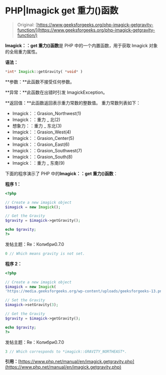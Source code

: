 # PHP|Imagick get 重力()函数

> Original: [https://www.geeksforgeeks.org/php-imagick-getgravity-function/](https://www.geeksforgeeks.org/php-imagick-getgravity-function/)

**Imagick：：get 重力()函数**是 PHP 中的一个内置函数，用于获取 Imagick 对象的全局重力属性。

**语法：**

```php
*int* Imagick::getGravity( *void* )
```

**参数：**此函数不接受任何参数。

**异常：**此函数在出错时引发 ImagickException。

**返回值：**此函数返回表示重力常数的整数值。
重力常数列表如下：

*   Imagick：：Grasion_Northwest(1)
*   Imagick：：重力 _ 北(2)
*   想象力：：重力 _ 东北(3)
*   Imagick：：Grasion_West(4)
*   Imagick：：Grasion_Center(5)
*   Imagick：：Grasion_East(6)
*   Imagick：：Grasion_Southwest(7)
*   Imagick：：Grasion_South(8)
*   Imagick：：重力 _ 东南(9)

下面的程序演示了 PHP 中的**Imagick：：get 重力()函数**：

**程序 1：**

```php
<?php

// Create a new imagick object
$imagick = new Imagick();

// Get the Gravity
$gravity = $imagick->getGravity();

echo $gravity;
?>
```

发帖主题：Re：Колибри0.7.0

```php
0 // Which means gravity is not set.
```

**程序 2：**

```php
<?php

// Create a new imagick object
$imagick = new Imagick(
'https://media.geeksforgeeks.org/wp-content/uploads/geeksforgeeks-13.png');

// Set the Gravity
$imagick->setGravity(3);

// Get the Gravity
$gravity = $imagick->getGravity();

echo $gravity;
?>
```

发帖主题：Re：Колибри0.7.0

```php
3 // Which corresponds to *imagick::GRAVITY_NORTHEAST*.
```

**引用：**[https://www.php.net/manual/en/imagick.getgravity.php](https://www.php.net/manual/en/imagick.getgravity.php)